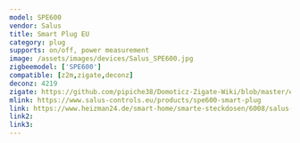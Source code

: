 ```yaml
---
model: SPE600
vendor: Salus
title: Smart Plug EU
category: plug
supports: on/off, power measurement
image: /assets/images/devices/Salus_SPE600.jpg
zigbeemodel: ['SPE600']
compatible: [z2m,zigate,deconz]
deconz: 4219
zigate: https://github.com/pipiche38/Domoticz-Zigate-Wiki/blob/master/en-eng/Salus-Smart-Plug-SPE600.md
mlink: https://www.salus-controls.eu/products/spe600-smart-plug
link: https://www.heizman24.de/smart-home/smarte-steckdosen/6008/salus-spe600-smart-home-zwischenstecker-steckdose-smart-plug-112664
link2: 
link3: 
---
```



